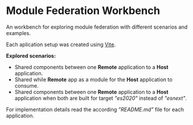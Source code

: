 # Module Federation Workbench

An workbench for exploring module federation with different scenarios and examples.

Each aplication setup was created using [Vite](https://vitejs.dev/).

**Explored scenarios:**
- Shared components between one **Remote** application to a **Host** application.
- Shared while **Remote** app as a module for the **Host** application to consume.
- Shared components between one **Remote** application to a **Host** application when both are built for target *"es2020"* instead of *"esnext"*.

For implementation details read the according *"README.md"* file for each application.
 